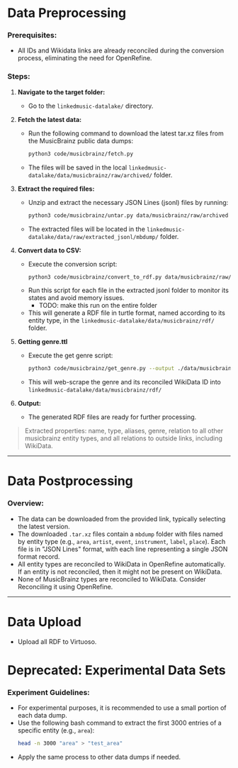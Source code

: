 # Data Preprocessing 

### Prerequisites:
- All IDs and Wikidata links are already reconciled during the conversion process, eliminating the need for OpenRefine.

### Steps:
1. **Navigate to the target folder:**
   - Go to the `linkedmusic-datalake/` directory.

2. **Fetch the latest data:**
   - Run the following command to download the latest tar.xz files from the MusicBrainz public data dumps:
     ```bash
     python3 code/musicbrainz/fetch.py
     ```
   - The files will be saved in the local `linkedmusic-datalake/data/musicbrainz/raw/archived/` folder.

3. **Extract the required files:**
   - Unzip and extract the necessary JSON Lines (jsonl) files by running:
     ```bash
     python3 code/musicbrainz/untar.py data/musicbrainz/raw/archived data/musicbrainz/raw/extracted_jsonl
     ```
   - The extracted files will be located in the `linkedmusic-datalake/data/raw/extracted_jsonl/mbdump/` folder.

4. **Convert data to CSV:**
   - Execute the conversion script:
     ```bash
     python3 code/musicbrainz/convert_to_rdf.py data/musicbrainz/raw/extracted_jsonl/mbdump/[file].jsonl data/musicbrainz/rdf/
     ```
   - Run this script for each file in the extracted jsonl folder to monitor its states and avoid memory issues.
      - TODO: make this run on the entire folder
   - This will generate a RDF file in turtle format, named according to its entity type, in the `linkedmusic-datalake/data/musicbrainz/rdf/` folder.

5. **Getting genre.ttl**
   - Execute the get genre script:
     ```bash
     python3 code/musicbrainz/get_genre.py --output ./data/musicbrainz/rdf/
     ```
   - This will web-scrape the genre and its reconciled WikiData ID into `linkedmusic-datalake/data/musicbrainz/rdf/`

6. **Output:**
   - The generated RDF files are ready for further processing.
> Extracted properties: name, type, aliases, genre, relation to all other musicbrainz entity types, and all relations to outside links, including WikiData.

---

# Data Postprocessing

### Overview:
- The data can be downloaded from the provided link, typically selecting the latest version.
- The downloaded `.tar.xz` files contain a `mbdump` folder with files named by entity type (e.g., `area`, `artist`, `event`, `instrument`, `label`, `place`). Each file is in "JSON Lines" format, with each line representing a single JSON format record.
- All entity types are reconciled to WikiData in OpenRefine automatically. If an entity is not reconciled, then it might not be present on WikiData.
- None of MusicBrainz types are reconciled to WikiData. Consider Reconciling it using OpenRefine.

---

# Data Upload
- Upload all RDF to Virtuoso.

# Deprecated: Experimental Data Sets

### Experiment Guidelines:
- For experimental purposes, it is recommended to use a small portion of each data dump.
- Use the following bash command to extract the first 3000 entries of a specific entity (e.g., `area`):
  ```bash
  head -n 3000 "area" > "test_area"
  ```
- Apply the same process to other data dumps if needed.